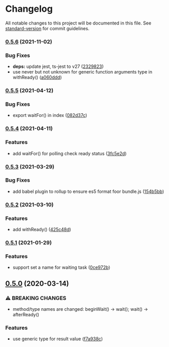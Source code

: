 # Changelog

All notable changes to this project will be documented in this file. See [standard-version](https://github.com/conventional-changelog/standard-version) for commit guidelines.

### [0.5.6](https://github.com/rocwind/wait-ready/compare/v0.5.5...v0.5.6) (2021-11-02)


### Bug Fixes

* **deps:** update jest, ts-jest to v27 ([2329823](https://github.com/rocwind/wait-ready/commit/2329823bc4d4dd45f1e69dec29ec81575c77f5e9))
* use never but not unknown for generic function arguments type in withReady() ([a060ddd](https://github.com/rocwind/wait-ready/commit/a060dddf52986ff3a6147ada7189946c22b74f96))

### [0.5.5](https://github.com/rocwind/wait-ready/compare/v0.5.4...v0.5.5) (2021-04-12)


### Bug Fixes

* export waitFor() in index ([082d37c](https://github.com/rocwind/wait-ready/commit/082d37c53f2eee89344d963cf31831982db25535))

### [0.5.4](https://github.com/rocwind/wait-ready/compare/v0.5.3...v0.5.4) (2021-04-11)


### Features

* add waitFor() for polling check ready status ([3fc5e2d](https://github.com/rocwind/wait-ready/commit/3fc5e2d6dbbb3a19f7e1d817e74d455679d36e6d))

### [0.5.3](https://github.com/rocwind/wait-ready/compare/v0.5.2...v0.5.3) (2021-03-29)


### Bug Fixes

* add babel plugin to rollup to ensure es5 format foor bundle.js ([154b5bb](https://github.com/rocwind/wait-ready/commit/154b5bb44905e55b951f5eacc7759a0297bd7e4e))

### [0.5.2](https://github.com/rocwind/wait-ready/compare/v0.5.1...v0.5.2) (2021-03-10)


### Features

* add withReady() ([425c48d](https://github.com/rocwind/wait-ready/commit/425c48d7cfde5e3c9d9d298f4db59bc64e3b8cc9))

### [0.5.1](https://github.com/rocwind/wait-ready/compare/v0.5.0...v0.5.1) (2021-01-29)


### Features

* support set a name for waiting task ([0ce972b](https://github.com/rocwind/wait-ready/commit/0ce972bb004dfde09d95223b69081812a9fe4f83))

## [0.5.0](https://github.com/rocwind/wait-ready/compare/v0.4.0...v0.5.0) (2020-03-14)


### ⚠ BREAKING CHANGES

* method/type names are changed: beginWait() -> wait(); wait() -> afterReady()

### Features

* use generic type for result value ([f7a938c](https://github.com/rocwind/wait-ready/commit/f7a938cfcacdc5fcce00f908db9e31efd079826e))
